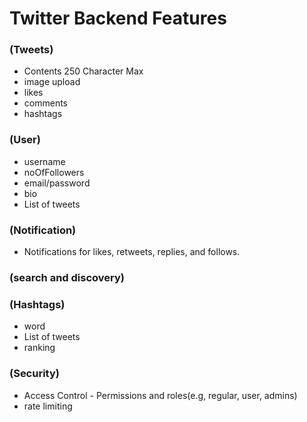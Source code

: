 # Twitter Backend Features

### (Tweets)

- Contents 250 Character Max
- image upload
- likes
- comments
- hashtags

### (User)

- username
- noOfFollowers
- email/password
- bio
- List of tweets

### (Notification)

- Notifications for likes, retweets, replies, and follows.

### (search and discovery)

### (Hashtags)

- word
- List of tweets
- ranking

### (Security)

- Access Control - Permissions and roles(e.g, regular, user, admins)
- rate limiting
